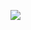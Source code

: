 [![](https://private-user-images.githubusercontent.com/149029289/399654820-c42a27a8-7e8f-4d88-b3f7-9a46492f0f03.png?jwt=eyJhbGciOiJIUzI1NiIsInR5cCI6IkpXVCJ9.eyJpc3MiOiJnaXRodWIuY29tIiwiYXVkIjoicmF3LmdpdGh1YnVzZXJjb250ZW50LmNvbSIsImtleSI6ImtleTUiLCJleHAiOjE3MzU4MDgyNjcsIm5iZiI6MTczNTgwNzk2NywicGF0aCI6Ii8xNDkwMjkyODkvMzk5NjU0ODIwLWM0MmEyN2E4LTdlOGYtNGQ4OC1iM2Y3LTlhNDY0OTJmMGYwMy5wbmc_WC1BbXotQWxnb3JpdGhtPUFXUzQtSE1BQy1TSEEyNTYmWC1BbXotQ3JlZGVudGlhbD1BS0lBVkNPRFlMU0E1M1BRSzRaQSUyRjIwMjUwMTAyJTJGdXMtZWFzdC0xJTJGczMlMkZhd3M0X3JlcXVlc3QmWC1BbXotRGF0ZT0yMDI1MDEwMlQwODUyNDdaJlgtQW16LUV4cGlyZXM9MzAwJlgtQW16LVNpZ25hdHVyZT1hNDQ5OWRlN2E4NzQ2Y2JmYjc3MDJmNTVjY2VmZjAwMmM0MWIxODIzM2JiNGU5ZDVkY2Q4ZDNlZTAyNGE1OTIzJlgtQW16LVNpZ25lZEhlYWRlcnM9aG9zdCJ9.IrCK7yNrv_C7PEDppukz7-hAQc2ZfHwN4Wu-ZPorCcE)](https://github.com/BetterGuildedgg/discussions)
